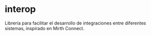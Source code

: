 # interop

Librería para facilitar el desarrollo de integraciones entre diferentes sistemas, inspirado en Mirth Connect.
